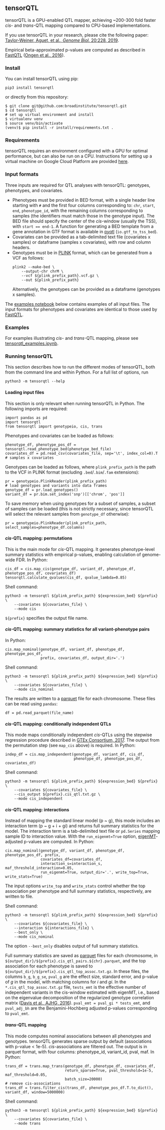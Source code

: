 ## tensorQTL

tensorQTL is a GPU-enabled QTL mapper, achieving ~200-300 fold faster *cis*- and *trans*-QTL mapping compared to CPU-based implementations.

If you use tensorQTL in your research, please cite the following paper:
[Taylor-Weiner, Aguet, et al., *Genome Biol.* 20:228, 2019](https://genomebiology.biomedcentral.com/articles/10.1186/s13059-019-1836-7).

Empirical beta-approximated p-values are computed as described in [FastQTL](http://fastqtl.sourceforge.net/) ([Ongen et al., 2016](https://academic.oup.com/bioinformatics/article/32/10/1479/1742545)).

### Install
You can install tensorQTL using pip:
```
pip3 install tensorqtl
```
or directly from this repository:
```
$ git clone git@github.com:broadinstitute/tensorqtl.git
$ cd tensorqtl
# set up virtual environment and install
$ virtualenv venv
$ source venv/bin/activate
(venv)$ pip install -r install/requirements.txt .
```

### Requirements

tensorQTL requires an environment configured with a GPU for optimal performance, but can also be run on a CPU. Instructions for setting up a virtual machine on Google Cloud Platform are provided [here](install/INSTALL.md).

### Input formats
Three inputs are required for QTL analyses with tensorQTL: genotypes, phenotypes, and covariates. 
* Phenotypes must be provided in BED format, with a single header line starting with `#` and the first four columns corresponding to: `chr`, `start`, `end`, `phenotype_id`, with the remaining columns corresponding to samples (the identifiers must match those in the genotype input). The BED file should specify the center of the *cis*-window (usually the TSS), with `start == end-1`. A function for generating a BED template from a gene annotation in GTF format is available in [pyqtl](https://github.com/broadinstitute/pyqtl) (`io.gtf_to_tss_bed`).
* Covariates can be provided as a tab-delimited text file (covariates x samples) or dataframe (samples x covariates), with row and column headers.
* Genotypes must be in [PLINK](https://www.cog-genomics.org/plink/2.0/) format, which can be generated from a VCF as follows:
  ```
  plink2 --make-bed \
      --output-chr chrM \
      --vcf ${plink_prefix_path}.vcf.gz \
      --out ${plink_prefix_path}
  ```
  Alternatively, the genotypes can be provided as a dataframe (genotypes x samples).

The [examples notebook](example/tensorqtl_examples.ipynb) below contains examples of all input files. The input formats for phenotypes and covariates are identical to those used by [FastQTL](http://fastqtl.sourceforge.net/).

### Examples
For examples illustrating *cis*- and *trans*-QTL mapping, please see [tensorqtl_examples.ipynb](example/tensorqtl_examples.ipynb).

### Running tensorQTL
This section describes how to run the different modes of tensorQTL, both from the command line and within Python.
For a full list of options, run
```
python3 -m tensorqtl --help
```

#### Loading input files
This section is only relevant when running tensorQTL in Python.
The following imports are required:
```
import pandas as pd
import tensorqtl
from tensorqtl import genotypeio, cis, trans
```
Phenotypes and covariates can be loaded as follows:
```
phenotype_df, phenotype_pos_df = tensorqtl.read_phenotype_bed(phenotype_bed_file)
covariates_df = pd.read_csv(covariates_file, sep='\t', index_col=0).T  # samples x covariates
```
Genotypes can be loaded as follows, where `plink_prefix_path` is the path to the VCF in PLINK format (excluding `.bed`/`.bim`/`.fam` extensions):
```
pr = genotypeio.PlinkReader(plink_prefix_path)
# load genotypes and variants into data frames
genotype_df = pr.load_genotypes()
variant_df = pr.bim.set_index('snp')[['chrom', 'pos']]
```
To save memory when using genotypes for a subset of samples, a subset of samples can be loaded (this is not strictly necessary, since tensorQTL will select the relevant samples from `genotype_df` otherwise):
```
pr = genotypeio.PlinkReader(plink_prefix_path, select_samples=phenotype_df.columns)
```

#### *cis*-QTL mapping: permutations
This is the main mode for *cis*-QTL mapping. It generates phenotype-level summary statistics with empirical p-values, enabling calculation of genome-wide FDR.
In Python:
```
cis_df = cis.map_cis(genotype_df, variant_df, phenotype_df, phenotype_pos_df, covariates_df)
tensorqtl.calculate_qvalues(cis_df, qvalue_lambda=0.85)
```
Shell command:
```
python3 -m tensorqtl ${plink_prefix_path} ${expression_bed} ${prefix} \
    --covariates ${covariates_file} \
    --mode cis
```
`${prefix}` specifies the output file name.

#### *cis*-QTL mapping: summary statistics for all variant-phenotype pairs
In Python:
```
cis.map_nominal(genotype_df, variant_df, phenotype_df, phenotype_pos_df,
                prefix, covariates_df, output_dir='.')
```
Shell command:
```
python3 -m tensorqtl ${plink_prefix_path} ${expression_bed} ${prefix} \
    --covariates ${covariates_file} \
    --mode cis_nominal
```
The results are written to a [parquet](https://parquet.apache.org/) file for each chromosome. These files can be read using `pandas`:
```
df = pd.read_parquet(file_name)
```
#### *cis*-QTL mapping: conditionally independent QTLs
This mode maps conditionally independent *cis*-QTLs using the stepwise regression procedure described in [GTEx Consortium, 2017](https://www.nature.com/articles/nature24277). The output from the permutation step (see `map_cis` above) is required.
In Python:
```
indep_df = cis.map_independent(genotype_df, variant_df, cis_df,
                               phenotype_df, phenotype_pos_df, covariates_df)
```
Shell command:
```
python3 -m tensorqtl ${plink_prefix_path} ${expression_bed} ${prefix} \
    --covariates ${covariates_file} \
    --cis_output ${prefix}.cis_qtl.txt.gz \
    --mode cis_independent
```

#### *cis*-QTL mapping: interactions
Instead of mapping the standard linear model (p ~ g), this mode includes an interaction term (p ~ g + i + gi) and returns full summary statistics for the model. The interaction term is a tab-delimited text file or `pd.Series` mapping sample ID to interaction value. With the `run_eigenmt=True` option, [eigenMT](https://www.cell.com/ajhg/fulltext/S0002-9297(15)00492-9)-adjusted p-values are computed.
In Python:
```
cis.map_nominal(genotype_df, variant_df, phenotype_df, phenotype_pos_df, prefix,
                covariates_df=covariates_df,
                interaction_s=interaction_s, maf_threshold_interaction=0.05,
                run_eigenmt=True, output_dir='.', write_top=True, write_stats=True)
```
The input options `write_top` and `write_stats` control whether the top association per phenotype and full summary statistics, respectively, are written to file.

Shell command:
```
python3 -m tensorqtl ${plink_prefix_path} ${expression_bed} ${prefix} \
    --covariates ${covariates_file} \
    --interaction ${interactions_file} \
    --best_only \
    --mode cis_nominal
```
The option `--best_only` disables output of full summary statistics.

Full summary statistics are saved as [parquet](https://pandas.pydata.org/pandas-docs/stable/reference/api/pandas.read_parquet.html) files for each chromosome, in `${output_dir}/${prefix}.cis_qtl_pairs.${chr}.parquet`, and the top association for each phenotype is saved to `${output_dir}/${prefix}.cis_qtl_top_assoc.txt.gz`. In these files, the columns `b_g`, `b_g_se`, `pval_g` are the effect size, standard error, and p-value of *g* in the model, with matching columns for *i* and *gi*. In the `*.cis_qtl_top_assoc.txt.gz` file, `tests_emt` is the effective number of independent variants in the cis-window estimated with eigenMT, i.e., based on the eigenvalue decomposition of the regularized genotype correlation matrix ([Davis et al., AJHG, 2016](https://www.cell.com/ajhg/fulltext/S0002-9297(15)00492-9)). `pval_emt = pval_gi * tests_emt`, and `pval_adj_bh` are the Benjamini-Hochberg adjusted p-values corresponding to `pval_emt`. 

#### *trans*-QTL mapping
This mode computes nominal associations between all phenotypes and genotypes. tensorQTL generates sparse output by default (associations with p-value < 1e-5). *cis*-associations are filtered out. The output is in parquet format, with four columns: phenotype_id, variant_id, pval, maf.
In Python:
```
trans_df = trans.map_trans(genotype_df, phenotype_df, covariates_df,
                           return_sparse=True, pval_threshold=1e-5, maf_threshold=0.05,
                           batch_size=20000)
# remove cis-associations
trans_df = trans.filter_cis(trans_df, phenotype_pos_df.T.to_dict(), variant_df, window=5000000)
```
Shell command:
```
python3 -m tensorqtl ${plink_prefix_path} ${expression_bed} ${prefix} \
    --covariates ${covariates_file} \
    --mode trans
```

